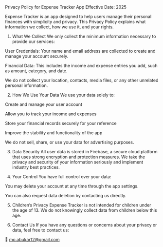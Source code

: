 Privacy Policy for Expense Tracker App
Effective Date: 2025

Expense Tracker is an app designed to help users manage their personal finances with simplicity and privacy. This Privacy Policy explains what information we collect, how we use it, and your rights.

1. What We Collect
We only collect the minimum information necessary to provide our services:

User Credentials: Your name and email address are collected to create and manage your account securely.

Financial Data: This includes the income and expense entries you add, such as amount, category, and date.

We do not collect your location, contacts, media files, or any other unrelated personal information.

2. How We Use Your Data
We use your data solely to:

Create and manage your user account

Allow you to track your income and expenses

Store your financial records securely for your reference

Improve the stability and functionality of the app

We do not sell, share, or use your data for advertising purposes.

3. Data Security
All user data is stored in Firebase, a secure cloud platform that uses strong encryption and protection measures. We take the privacy and security of your information seriously and implement industry best practices.

4. Your Control
You have full control over your data:

You may delete your account at any time through the app settings.

You can also request data deletion by contacting us directly.

5. Children’s Privacy
Expense Tracker is not intended for children under the age of 13. We do not knowingly collect data from children below this age.

6. Contact Us
If you have any questions or concerns about your privacy or data, feel free to contact us:

📧 mo.abukar12@gmail.com
